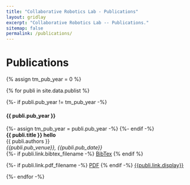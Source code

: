 ```yaml
---
title: "Collaborative Robotics Lab - Publications"
layout: gridlay
excerpt: "Collaborative Robotics Lab -- Publications."
sitemap: false
permalink: /publications/
---
```



# Publications

{% assign tm_pub_year = 0 %}

<div class="container">
{% for publi in site.data.publist %}

  {%- if publi.pub_year != tm_pub_year -%}
  <h4>{{ publi.pub_year }} </h4>
    {%- assign tm_pub_year = publi.pub_year -%}
  {%- endif -%}

  <div class="col-sm-12">
  <b>{{ publi.title }} hello</b> <br />
  {{ publi.authors }} <br/>
  <em>{{publi.pub_venue}}, {{publi.pub_date}}</em> <br/>
  <div class="container">

  <div class="row">
  {%- if publi.link.bibtex_filename -%}
  <a href="{{ site.url }}{{ site.baseurl }}/files/bibtex/{{ publi.link.bibtex_filename }}" class="btn btn-primary" role="button" target="_blank">BibTex</a>
  {% endif %}
  
  {%- if publi.link.pdf_filename -%}
  <a href="{{ site.url }}{{ site.baseurl }}/files/papers/{{ publi.link.pdf_filename }}" class="btn btn-primary" role="button" target="_blank">PDF</a>
  {% endif -%}
  <a href="{{ publi.link.url }}" class="btn btn-primary" role="button" target="_blank">{{publi.link.display}}</a>
  
  </div></div>
  </div>
{%- endfor -%}

</div>

